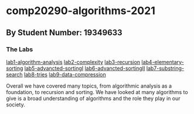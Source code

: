 # comp20290-algorithms-2021
## By Student Number: 19349633

### The Labs
[lab1-algorithm-analysis](https://github.com/CompAlgorithms/algorithms20290-2021-repository-mohelt/tree/main/wk2-algorithm-analysis)
[lab2-complexity](https://github.com/CompAlgorithms/algorithms20290-2021-repository-mohelt/tree/main/wk3-complexity-analysis)
[lab3-recursion](https://github.com/CompAlgorithms/algorithms20290-2021-repository-mohelt/tree/main/wk4-recursion-analysis)
[lab4-elementary-sorting](https://github.com/CompAlgorithms/algorithms20290-2021-repository-mohelt/tree/main/wk5-elementary-sorting)
[lab5-advancted-sortingI](https://github.com/CompAlgorithms/algorithms20290-2021-repository-mohelt/tree/main/wk6-advanced-sorting-algorithms-MergeSort)
[lab6-advancted-sortingII](https://github.com/CompAlgorithms/algorithms20290-2021-repository-mohelt/tree/main/wk7-advanced-sorting-algorithms-QuickSort)
[lab7-substring-search](https://github.com/CompAlgorithms/algorithms20290-2021-repository-mohelt/tree/main/wk8-searching-algorithms)
[lab8-tries](https://github.com/CompAlgorithms/algorithms20290-2021-repository-mohelt/tree/main/wk9-tries)
[lab9-data-compression](https://github.com/CompAlgorithms/algorithms20290-2021-repository-mohelt/tree/main/wk10-data-compression)

Overall we have covered many topics, from algorithmic analysis as a foundation, to recursion and sorting.
We have looked at many algorithms to give is a broad understanding of algorithms and the role they play in our society.
